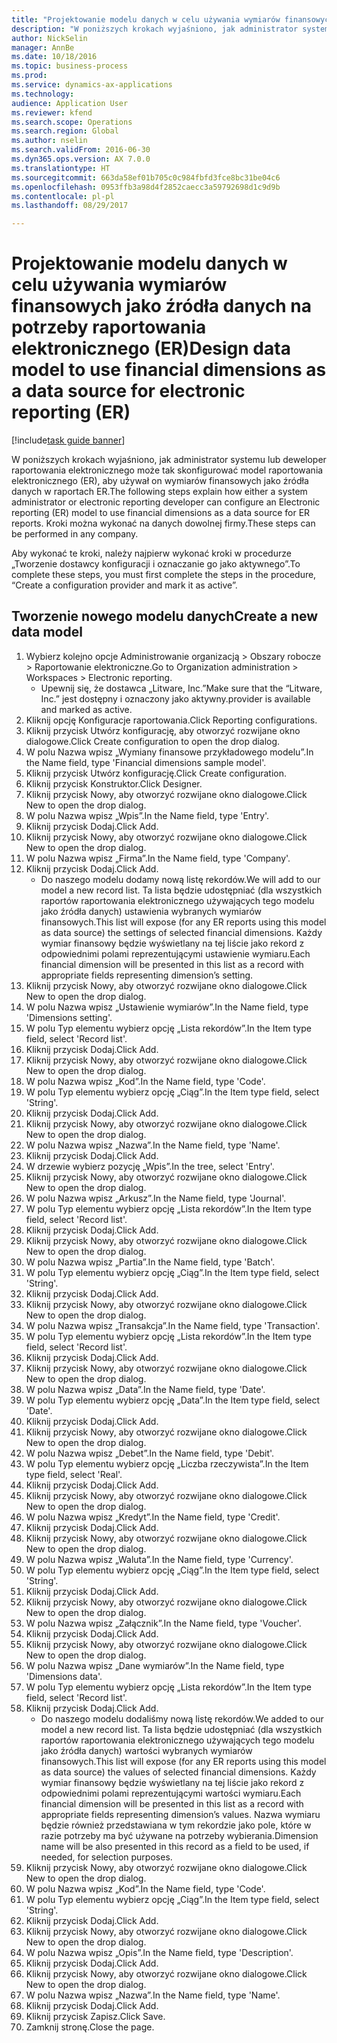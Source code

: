 ```yaml
--- 
title: "Projektowanie modelu danych w celu używania wymiarów finansowych jako źródła danych na potrzeby raportowania elektronicznego (ER)"
description: "W poniższych krokach wyjaśniono, jak administrator systemu lub deweloper raportowania elektronicznego może tak skonfigurować model raportowania elektronicznego (ER), aby używał on wymiarów finansowych jako źródła danych w raportach ER."
author: NickSelin
manager: AnnBe
ms.date: 10/18/2016
ms.topic: business-process
ms.prod: 
ms.service: dynamics-ax-applications
ms.technology: 
audience: Application User
ms.reviewer: kfend
ms.search.scope: Operations
ms.search.region: Global
ms.author: nselin
ms.search.validFrom: 2016-06-30
ms.dyn365.ops.version: AX 7.0.0
ms.translationtype: HT
ms.sourcegitcommit: 663da58ef01b705c0c984fbfd3fce8bc31be04c6
ms.openlocfilehash: 0953ffb3a98d4f2852caecc3a59792698d1c9d9b
ms.contentlocale: pl-pl
ms.lasthandoff: 08/29/2017

---
```

# <a name="design-data-model-to-use-financial-dimensions-as-a-data-source-for-electronic-reporting-er"></a><span data-ttu-id="51ba1-103">Projektowanie modelu danych w celu używania wymiarów finansowych jako źródła danych na potrzeby raportowania elektronicznego (ER)</span><span class="sxs-lookup"><span data-stu-id="51ba1-103">Design data model to use financial dimensions as a data source for electronic reporting (ER)</span></span>

[!include[task guide banner](../../includes/task-guide-banner.md)]

<span data-ttu-id="51ba1-104">W poniższych krokach wyjaśniono, jak administrator systemu lub deweloper raportowania elektronicznego może tak skonfigurować model raportowania elektronicznego (ER), aby używał on wymiarów finansowych jako źródła danych w raportach ER.</span><span class="sxs-lookup"><span data-stu-id="51ba1-104">The following steps explain how either a system administrator or electronic reporting developer can configure an Electronic reporting (ER) model to use financial dimensions as a data source for ER reports.</span></span> <span data-ttu-id="51ba1-105">Kroki można wykonać na danych dowolnej firmy.</span><span class="sxs-lookup"><span data-stu-id="51ba1-105">These steps can be performed in any company.</span></span>

<span data-ttu-id="51ba1-106">Aby wykonać te kroki, należy najpierw wykonać kroki w procedurze „Tworzenie dostawcy konfiguracji i oznaczanie go jako aktywnego”.</span><span class="sxs-lookup"><span data-stu-id="51ba1-106">To complete these steps, you must first complete the steps in the procedure, “Create a configuration provider and mark it as active”.</span></span>


## <a name="create-a-new-data-model"></a><span data-ttu-id="51ba1-107">Tworzenie nowego modelu danych</span><span class="sxs-lookup"><span data-stu-id="51ba1-107">Create a new data model</span></span>
1. <span data-ttu-id="51ba1-108">Wybierz kolejno opcje Administrowanie organizacją > Obszary robocze > Raportowanie elektroniczne.</span><span class="sxs-lookup"><span data-stu-id="51ba1-108">Go to Organization administration > Workspaces > Electronic reporting.</span></span>
    * <span data-ttu-id="51ba1-109">Upewnij się, że dostawca „Litware, Inc.”</span><span class="sxs-lookup"><span data-stu-id="51ba1-109">Make sure that the “Litware, Inc.”</span></span> <span data-ttu-id="51ba1-110">jest dostępny i oznaczony jako aktywny.</span><span class="sxs-lookup"><span data-stu-id="51ba1-110">provider is available and marked as active.</span></span>  
2. <span data-ttu-id="51ba1-111">Kliknij opcję Konfiguracje raportowania.</span><span class="sxs-lookup"><span data-stu-id="51ba1-111">Click Reporting configurations.</span></span>
3. <span data-ttu-id="51ba1-112">Kliknij przycisk Utwórz konfigurację, aby otworzyć rozwijane okno dialogowe.</span><span class="sxs-lookup"><span data-stu-id="51ba1-112">Click Create configuration to open the drop dialog.</span></span>
4. <span data-ttu-id="51ba1-113">W polu Nazwa wpisz „Wymiany finansowe przykładowego modelu”.</span><span class="sxs-lookup"><span data-stu-id="51ba1-113">In the Name field, type 'Financial dimensions sample model'.</span></span>
5. <span data-ttu-id="51ba1-114">Kliknij przycisk Utwórz konfigurację.</span><span class="sxs-lookup"><span data-stu-id="51ba1-114">Click Create configuration.</span></span>
6. <span data-ttu-id="51ba1-115">Kliknij przycisk Konstruktor.</span><span class="sxs-lookup"><span data-stu-id="51ba1-115">Click Designer.</span></span>
7. <span data-ttu-id="51ba1-116">Kliknij przycisk Nowy, aby otworzyć rozwijane okno dialogowe.</span><span class="sxs-lookup"><span data-stu-id="51ba1-116">Click New to open the drop dialog.</span></span>
8. <span data-ttu-id="51ba1-117">W polu Nazwa wpisz „Wpis”.</span><span class="sxs-lookup"><span data-stu-id="51ba1-117">In the Name field, type 'Entry'.</span></span>
9. <span data-ttu-id="51ba1-118">Kliknij przycisk Dodaj.</span><span class="sxs-lookup"><span data-stu-id="51ba1-118">Click Add.</span></span>
10. <span data-ttu-id="51ba1-119">Kliknij przycisk Nowy, aby otworzyć rozwijane okno dialogowe.</span><span class="sxs-lookup"><span data-stu-id="51ba1-119">Click New to open the drop dialog.</span></span>
11. <span data-ttu-id="51ba1-120">W polu Nazwa wpisz „Firma”.</span><span class="sxs-lookup"><span data-stu-id="51ba1-120">In the Name field, type 'Company'.</span></span>
12. <span data-ttu-id="51ba1-121">Kliknij przycisk Dodaj.</span><span class="sxs-lookup"><span data-stu-id="51ba1-121">Click Add.</span></span>
    * <span data-ttu-id="51ba1-122">Do naszego modelu dodamy nową listę rekordów.</span><span class="sxs-lookup"><span data-stu-id="51ba1-122">We will add to our model a new record list.</span></span> <span data-ttu-id="51ba1-123">Ta lista będzie udostępniać (dla wszystkich raportów raportowania elektronicznego używających tego modelu jako źródła danych) ustawienia wybranych wymiarów finansowych.</span><span class="sxs-lookup"><span data-stu-id="51ba1-123">This list will expose (for any ER reports using this model as data source) the settings of selected financial dimensions.</span></span> <span data-ttu-id="51ba1-124">Każdy wymiar finansowy będzie wyświetlany na tej liście jako rekord z odpowiednimi polami reprezentującymi ustawienie wymiaru.</span><span class="sxs-lookup"><span data-stu-id="51ba1-124">Each financial dimension will be presented in this list as a record with appropriate fields representing dimension’s setting.</span></span>  
13. <span data-ttu-id="51ba1-125">Kliknij przycisk Nowy, aby otworzyć rozwijane okno dialogowe.</span><span class="sxs-lookup"><span data-stu-id="51ba1-125">Click New to open the drop dialog.</span></span>
14. <span data-ttu-id="51ba1-126">W polu Nazwa wpisz „Ustawienie wymiarów”.</span><span class="sxs-lookup"><span data-stu-id="51ba1-126">In the Name field, type 'Dimensions setting'.</span></span>
15. <span data-ttu-id="51ba1-127">W polu Typ elementu wybierz opcję „Lista rekordów”.</span><span class="sxs-lookup"><span data-stu-id="51ba1-127">In the Item type field, select 'Record list'.</span></span>
16. <span data-ttu-id="51ba1-128">Kliknij przycisk Dodaj.</span><span class="sxs-lookup"><span data-stu-id="51ba1-128">Click Add.</span></span>
17. <span data-ttu-id="51ba1-129">Kliknij przycisk Nowy, aby otworzyć rozwijane okno dialogowe.</span><span class="sxs-lookup"><span data-stu-id="51ba1-129">Click New to open the drop dialog.</span></span>
18. <span data-ttu-id="51ba1-130">W polu Nazwa wpisz „Kod”.</span><span class="sxs-lookup"><span data-stu-id="51ba1-130">In the Name field, type 'Code'.</span></span>
19. <span data-ttu-id="51ba1-131">W polu Typ elementu wybierz opcję „Ciąg”.</span><span class="sxs-lookup"><span data-stu-id="51ba1-131">In the Item type field, select 'String'.</span></span>
20. <span data-ttu-id="51ba1-132">Kliknij przycisk Dodaj.</span><span class="sxs-lookup"><span data-stu-id="51ba1-132">Click Add.</span></span>
21. <span data-ttu-id="51ba1-133">Kliknij przycisk Nowy, aby otworzyć rozwijane okno dialogowe.</span><span class="sxs-lookup"><span data-stu-id="51ba1-133">Click New to open the drop dialog.</span></span>
22. <span data-ttu-id="51ba1-134">W polu Nazwa wpisz „Nazwa”.</span><span class="sxs-lookup"><span data-stu-id="51ba1-134">In the Name field, type 'Name'.</span></span>
23. <span data-ttu-id="51ba1-135">Kliknij przycisk Dodaj.</span><span class="sxs-lookup"><span data-stu-id="51ba1-135">Click Add.</span></span>
24. <span data-ttu-id="51ba1-136">W drzewie wybierz pozycję „Wpis”.</span><span class="sxs-lookup"><span data-stu-id="51ba1-136">In the tree, select 'Entry'.</span></span>
25. <span data-ttu-id="51ba1-137">Kliknij przycisk Nowy, aby otworzyć rozwijane okno dialogowe.</span><span class="sxs-lookup"><span data-stu-id="51ba1-137">Click New to open the drop dialog.</span></span>
26. <span data-ttu-id="51ba1-138">W polu Nazwa wpisz „Arkusz”.</span><span class="sxs-lookup"><span data-stu-id="51ba1-138">In the Name field, type 'Journal'.</span></span>
27. <span data-ttu-id="51ba1-139">W polu Typ elementu wybierz opcję „Lista rekordów”.</span><span class="sxs-lookup"><span data-stu-id="51ba1-139">In the Item type field, select 'Record list'.</span></span>
28. <span data-ttu-id="51ba1-140">Kliknij przycisk Dodaj.</span><span class="sxs-lookup"><span data-stu-id="51ba1-140">Click Add.</span></span>
29. <span data-ttu-id="51ba1-141">Kliknij przycisk Nowy, aby otworzyć rozwijane okno dialogowe.</span><span class="sxs-lookup"><span data-stu-id="51ba1-141">Click New to open the drop dialog.</span></span>
30. <span data-ttu-id="51ba1-142">W polu Nazwa wpisz „Partia”.</span><span class="sxs-lookup"><span data-stu-id="51ba1-142">In the Name field, type 'Batch'.</span></span>
31. <span data-ttu-id="51ba1-143">W polu Typ elementu wybierz opcję „Ciąg”.</span><span class="sxs-lookup"><span data-stu-id="51ba1-143">In the Item type field, select 'String'.</span></span>
32. <span data-ttu-id="51ba1-144">Kliknij przycisk Dodaj.</span><span class="sxs-lookup"><span data-stu-id="51ba1-144">Click Add.</span></span>
33. <span data-ttu-id="51ba1-145">Kliknij przycisk Nowy, aby otworzyć rozwijane okno dialogowe.</span><span class="sxs-lookup"><span data-stu-id="51ba1-145">Click New to open the drop dialog.</span></span>
34. <span data-ttu-id="51ba1-146">W polu Nazwa wpisz „Transakcja”.</span><span class="sxs-lookup"><span data-stu-id="51ba1-146">In the Name field, type 'Transaction'.</span></span>
35. <span data-ttu-id="51ba1-147">W polu Typ elementu wybierz opcję „Lista rekordów”.</span><span class="sxs-lookup"><span data-stu-id="51ba1-147">In the Item type field, select 'Record list'.</span></span>
36. <span data-ttu-id="51ba1-148">Kliknij przycisk Dodaj.</span><span class="sxs-lookup"><span data-stu-id="51ba1-148">Click Add.</span></span>
37. <span data-ttu-id="51ba1-149">Kliknij przycisk Nowy, aby otworzyć rozwijane okno dialogowe.</span><span class="sxs-lookup"><span data-stu-id="51ba1-149">Click New to open the drop dialog.</span></span>
38. <span data-ttu-id="51ba1-150">W polu Nazwa wpisz „Data”.</span><span class="sxs-lookup"><span data-stu-id="51ba1-150">In the Name field, type 'Date'.</span></span>
39. <span data-ttu-id="51ba1-151">W polu Typ elementu wybierz opcję „Data”.</span><span class="sxs-lookup"><span data-stu-id="51ba1-151">In the Item type field, select 'Date'.</span></span>
40. <span data-ttu-id="51ba1-152">Kliknij przycisk Dodaj.</span><span class="sxs-lookup"><span data-stu-id="51ba1-152">Click Add.</span></span>
41. <span data-ttu-id="51ba1-153">Kliknij przycisk Nowy, aby otworzyć rozwijane okno dialogowe.</span><span class="sxs-lookup"><span data-stu-id="51ba1-153">Click New to open the drop dialog.</span></span>
42. <span data-ttu-id="51ba1-154">W polu Nazwa wpisz „Debet”.</span><span class="sxs-lookup"><span data-stu-id="51ba1-154">In the Name field, type 'Debit'.</span></span>
43. <span data-ttu-id="51ba1-155">W polu Typ elementu wybierz opcję „Liczba rzeczywista”.</span><span class="sxs-lookup"><span data-stu-id="51ba1-155">In the Item type field, select 'Real'.</span></span>
44. <span data-ttu-id="51ba1-156">Kliknij przycisk Dodaj.</span><span class="sxs-lookup"><span data-stu-id="51ba1-156">Click Add.</span></span>
45. <span data-ttu-id="51ba1-157">Kliknij przycisk Nowy, aby otworzyć rozwijane okno dialogowe.</span><span class="sxs-lookup"><span data-stu-id="51ba1-157">Click New to open the drop dialog.</span></span>
46. <span data-ttu-id="51ba1-158">W polu Nazwa wpisz „Kredyt”.</span><span class="sxs-lookup"><span data-stu-id="51ba1-158">In the Name field, type 'Credit'.</span></span>
47. <span data-ttu-id="51ba1-159">Kliknij przycisk Dodaj.</span><span class="sxs-lookup"><span data-stu-id="51ba1-159">Click Add.</span></span>
48. <span data-ttu-id="51ba1-160">Kliknij przycisk Nowy, aby otworzyć rozwijane okno dialogowe.</span><span class="sxs-lookup"><span data-stu-id="51ba1-160">Click New to open the drop dialog.</span></span>
49. <span data-ttu-id="51ba1-161">W polu Nazwa wpisz „Waluta”.</span><span class="sxs-lookup"><span data-stu-id="51ba1-161">In the Name field, type 'Currency'.</span></span>
50. <span data-ttu-id="51ba1-162">W polu Typ elementu wybierz opcję „Ciąg”.</span><span class="sxs-lookup"><span data-stu-id="51ba1-162">In the Item type field, select 'String'.</span></span>
51. <span data-ttu-id="51ba1-163">Kliknij przycisk Dodaj.</span><span class="sxs-lookup"><span data-stu-id="51ba1-163">Click Add.</span></span>
52. <span data-ttu-id="51ba1-164">Kliknij przycisk Nowy, aby otworzyć rozwijane okno dialogowe.</span><span class="sxs-lookup"><span data-stu-id="51ba1-164">Click New to open the drop dialog.</span></span>
53. <span data-ttu-id="51ba1-165">W polu Nazwa wpisz „Załącznik”.</span><span class="sxs-lookup"><span data-stu-id="51ba1-165">In the Name field, type 'Voucher'.</span></span>
54. <span data-ttu-id="51ba1-166">Kliknij przycisk Dodaj.</span><span class="sxs-lookup"><span data-stu-id="51ba1-166">Click Add.</span></span>
55. <span data-ttu-id="51ba1-167">Kliknij przycisk Nowy, aby otworzyć rozwijane okno dialogowe.</span><span class="sxs-lookup"><span data-stu-id="51ba1-167">Click New to open the drop dialog.</span></span>
56. <span data-ttu-id="51ba1-168">W polu Nazwa wpisz „Dane wymiarów”.</span><span class="sxs-lookup"><span data-stu-id="51ba1-168">In the Name field, type 'Dimensions data'.</span></span>
57. <span data-ttu-id="51ba1-169">W polu Typ elementu wybierz opcję „Lista rekordów”.</span><span class="sxs-lookup"><span data-stu-id="51ba1-169">In the Item type field, select 'Record list'.</span></span>
58. <span data-ttu-id="51ba1-170">Kliknij przycisk Dodaj.</span><span class="sxs-lookup"><span data-stu-id="51ba1-170">Click Add.</span></span>
    * <span data-ttu-id="51ba1-171">Do naszego modelu dodaliśmy nową listę rekordów.</span><span class="sxs-lookup"><span data-stu-id="51ba1-171">We added to our model a new record list.</span></span> <span data-ttu-id="51ba1-172">Ta lista będzie udostępniać (dla wszystkich raportów raportowania elektronicznego używających tego modelu jako źródła danych) wartości wybranych wymiarów finansowych.</span><span class="sxs-lookup"><span data-stu-id="51ba1-172">This list will expose (for any ER reports using this model as data source) the values of selected financial dimensions.</span></span> <span data-ttu-id="51ba1-173">Każdy wymiar finansowy będzie wyświetlany na tej liście jako rekord z odpowiednimi polami reprezentującymi wartości wymiaru.</span><span class="sxs-lookup"><span data-stu-id="51ba1-173">Each financial dimension will be presented in this list as a record with appropriate fields representing dimension’s values.</span></span> <span data-ttu-id="51ba1-174">Nazwa wymiaru będzie również przedstawiana w tym rekordzie jako pole, które w razie potrzeby ma być używane na potrzeby wybierania.</span><span class="sxs-lookup"><span data-stu-id="51ba1-174">Dimension name will be also presented in this record as a field to be used, if needed, for selection purposes.</span></span>  
59. <span data-ttu-id="51ba1-175">Kliknij przycisk Nowy, aby otworzyć rozwijane okno dialogowe.</span><span class="sxs-lookup"><span data-stu-id="51ba1-175">Click New to open the drop dialog.</span></span>
60. <span data-ttu-id="51ba1-176">W polu Nazwa wpisz „Kod”.</span><span class="sxs-lookup"><span data-stu-id="51ba1-176">In the Name field, type 'Code'.</span></span>
61. <span data-ttu-id="51ba1-177">W polu Typ elementu wybierz opcję „Ciąg”.</span><span class="sxs-lookup"><span data-stu-id="51ba1-177">In the Item type field, select 'String'.</span></span>
62. <span data-ttu-id="51ba1-178">Kliknij przycisk Dodaj.</span><span class="sxs-lookup"><span data-stu-id="51ba1-178">Click Add.</span></span>
63. <span data-ttu-id="51ba1-179">Kliknij przycisk Nowy, aby otworzyć rozwijane okno dialogowe.</span><span class="sxs-lookup"><span data-stu-id="51ba1-179">Click New to open the drop dialog.</span></span>
64. <span data-ttu-id="51ba1-180">W polu Nazwa wpisz „Opis”.</span><span class="sxs-lookup"><span data-stu-id="51ba1-180">In the Name field, type 'Description'.</span></span>
65. <span data-ttu-id="51ba1-181">Kliknij przycisk Dodaj.</span><span class="sxs-lookup"><span data-stu-id="51ba1-181">Click Add.</span></span>
66. <span data-ttu-id="51ba1-182">Kliknij przycisk Nowy, aby otworzyć rozwijane okno dialogowe.</span><span class="sxs-lookup"><span data-stu-id="51ba1-182">Click New to open the drop dialog.</span></span>
67. <span data-ttu-id="51ba1-183">W polu Nazwa wpisz „Nazwa”.</span><span class="sxs-lookup"><span data-stu-id="51ba1-183">In the Name field, type 'Name'.</span></span>
68. <span data-ttu-id="51ba1-184">Kliknij przycisk Dodaj.</span><span class="sxs-lookup"><span data-stu-id="51ba1-184">Click Add.</span></span>
69. <span data-ttu-id="51ba1-185">Kliknij przycisk Zapisz.</span><span class="sxs-lookup"><span data-stu-id="51ba1-185">Click Save.</span></span>
70. <span data-ttu-id="51ba1-186">Zamknij stronę.</span><span class="sxs-lookup"><span data-stu-id="51ba1-186">Close the page.</span></span>


